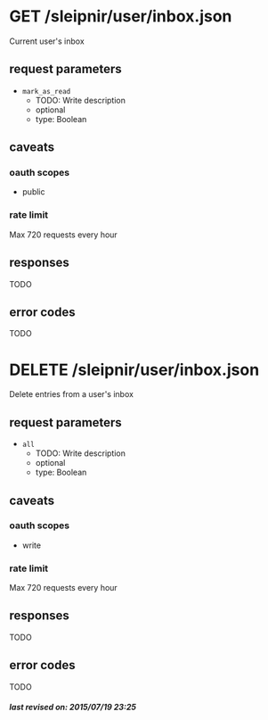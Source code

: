 # GET /sleipnir/user/inbox.json

Current user's inbox

## request parameters

- `mark_as_read`
  - TODO: Write description
  - optional
  - type: Boolean

## caveats

### oauth scopes

- public

### rate limit

Max 720 requests every hour

## responses

TODO

## error codes

TODO

# DELETE /sleipnir/user/inbox.json

Delete entries from a user's inbox

## request parameters

- `all`
  - TODO: Write description
  - optional
  - type: Boolean

## caveats

### oauth scopes

- write

### rate limit

Max 720 requests every hour

## responses

TODO

## error codes

TODO

##### last revised on: 2015/07/19 23:25

